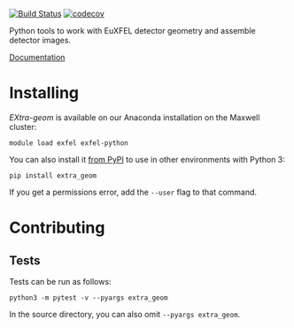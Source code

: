 [![Build Status](https://github.com/European-XFEL/EXtra-geom/workflows/Tests/badge.svg)](https://github.com/European-XFEL/EXtra-geom/actions?query=workflow%3ATests)
[![codecov](https://codecov.io/gh/European-XFEL/EXtra-geom/branch/master/graph/badge.svg)](https://codecov.io/gh/European-XFEL/EXtra-geom)

Python tools to work with EuXFEL detector geometry and assemble detector images.

[Documentation](https://extra-geom.readthedocs.io/en/latest/)

Installing
==========

*EXtra-geom* is available on our Anaconda installation on the Maxwell cluster:

    module load exfel exfel-python

You can also install it [from PyPI](https://pypi.org/project/EXtra-geom/)
to use in other environments with Python 3:

    pip install extra_geom

If you get a permissions error, add the `--user` flag to that command.


Contributing
===========

Tests
-----

Tests can be run as follows:

    python3 -m pytest -v --pyargs extra_geom

In the source directory, you can also omit `--pyargs extra_geom`.
